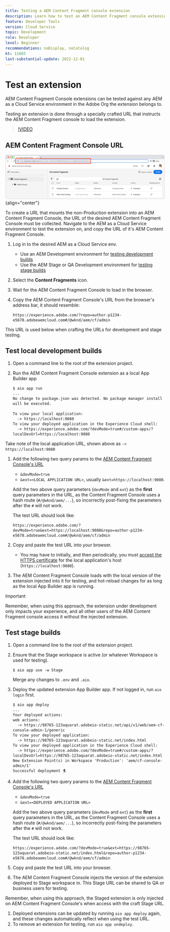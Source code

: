 ```yaml
---
title: Testing a AEM Content Fragment console extension
description: Learn how to test an AEM Content Fragment console extension before deploying to production.
feature: Developer Tools
version: Cloud Service
topic: Development
role: Developer
level: Beginner
recommendations: noDisplay, noCatalog
kt: 11603
last-substantial-update: 2022-12-01
---
```


# Test an extension

AEM Content Fragment Console extensions can be tested against any AEM as a Cloud Service environment in the Adobe Org the extension belongs to.

Testing an extension is done through a specially crafted URL that instructs the AEM Content Fragment console to load the extension. 

>[!VIDEO](https://video.tv.adobe.com/v/3412877/?quality=12&learn=on)

## AEM Content Fragment Console URL

![AEM Content Fragment Console URL](./assets/test/content-fragment-console-url.png){align="center"}

To create a URL that mounts the non-Production extension into an AEM Content Fragment Console, the URL of the desired AEM Content Fragment Console must be collected. Navigate to the AEM as a Cloud Service environment to test the extension on, and copy the URL of it's AEM Content Fragment Console.

1. Log in to the desired AEM as a Cloud Service env.
  
    + Use an AEM Development environment for [testing development builds](#testing-development-builds)
    + Use the AEM Stage or QA Development environment for [testing stage builds](#testing-stage-builds)

1. Select the __Content Fragments__ icon.
1. Wait for the AEM Content Fragment Console to load in the browser.
1. Copy the AEM Content Fragment Console's URL from the browser's address bar, it should resemble:

    ```
    https://experience.adobe.com/?repo=author-p1234-e5678.adobeaemcloud.com#/@wknd/aem/cf/admin
    ```

This URL is used below when crafting the URLs for development and stage testing.

## Test local development builds

1. Open a command line to the root of the extension project.
1. Run the AEM Content Fragment Console extension as a local App Builder app

    ```shell
    $ aio app run
    ...
    No change to package.json was detected. No package manager install will be executed.

    To view your local application:
      -> https://localhost:9080
    To view your deployed application in the Experience Cloud shell:
      -> https://experience.adobe.com/?devMode=true#/custom-apps/?localDevUrl=https://localhost:9080
    ```

  Take note of the local application URL, shown above as `-> https://localhost:9080`

1. Add the following two query params to the [AEM Content Fragment Console's URL](#aem-content-fragment-console-url)
    + `&devMode=true`
    + `&ext=<LOCAL APPLICATION URL>`, usually `&ext=https://localhost:9080`.

    Add the two above query parameters (`devMode` and `ext`) as the __first__ query parameters in the URL, as the Content Fragment Console uses a hash route (`#/@wknd/aem/...`), so incorrectly post-fixing the parameters after the `#` will not work.
    
    The test URL should look like:

      ```
      https://experience.adobe.com/?devMode=true&ext=https://localhost:9080&repo=author-p1234-e5678.adobeaemcloud.com#/@wknd/aem/cf/admin
      ```

1. Copy and paste the test URL into your browser.
  
    + You may have to initially, and then periodically, you must [accept the HTTPS certificate](https://developer.adobe.com/uix/docs/services/aem-cf-console-admin/extension-development/#accepting-the-certificate-first-time-users) for the local application's host (`https://localhost:9080`).

1. The AEM Content Fragment Console loads with the local version of the extension injected into it for testing, and hot-reload changes for as long as the local App Builder app is running.

>[!IMPORTANT]
>
>Remember, when using this approach, the extension under development only impacts your experience, and all other users of the AEM Content Fragment console access it without the injected extension. 


## Test stage builds

1. Open a command line to the root of the extension project.
1. Ensure that the Stage workspace is active (or whatever Workspace is used for testing).

    ```shell
    $ aio app use -w Stage
    ```

    Merge any changes to `.env` and `.aio`.

1. Deploy the updated extension App Builder app. If not logged in, run `aio login` first.

    ```shell
    $ aio app deploy
    ...
    Your deployed actions:
    web actions:
      -> https://98765-123aquarat.adobeio-static.net/api/v1/web/aem-cf-console-admin-1/generic 
    To view your deployed application:
      -> https://98765-123aquarat.adobeio-static.net/index.html
    To view your deployed application in the Experience Cloud shell:
      -> https://experience.adobe.com/?devMode=true#/custom-apps/?localDevUrl=https://98765-123aquarat.adobeio-static.net/index.html
    New Extension Point(s) in Workspace 'Production': 'aem/cf-console-admin/1'
    Successful deployment 🏄
    ```

1. Add the following two query params to the [AEM Content Fragment Console's URL](#aem-content-fragment-console-url)
    + `&devMode=true`
    + `&ext=<DEPLOYED APPLICATION URL>`

    Add the two above query parameters (`devMode` and `ext`) as the __first__ query parameters in the URL, as the Content Fragment Console uses a hash route (`#/@wknd/aem/...`), so incorrectly post-fixing the parameters after the `#` will not work.

    The test URL should look like:

    ```
    https://experience.adobe.com/?devMode=true&ext=https://98765-123aquarat.adobeio-static.net/index.html&repo=author-p1234-e5678.adobeaemcloud.com#/@wknd/aem/cf/admin
    ```

1. Copy and paste the test URL into your browser.
1. The AEM Content Fragment Console injects the version of the extension deployed to Stage workspace in. This Stage URL can be shared to QA or business users for testing.

  Remember, when using this approach, the Staged extension is only injected on AEM Content Fragment Console's when access with the craft Stage URL. 

1. Deployed extensions can be updated by running `aio app deploy` again, and these changes automatically reflect when using the test URL.
1. To remove an extension for testing, run `aio app undeploy`.



